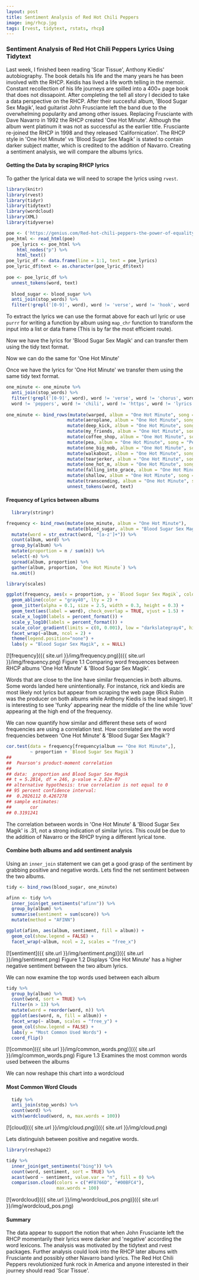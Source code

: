 ```yaml
---
layout: post
title: Sentiment Analysis of Red Hot Chili Peppers 
image: img/rhcp.jpg
tags: [rvest, tidytext, rstats, rhcp]
---
```


### Sentiment Analysis of Red Hot Chili Peppers Lyrics Using Tidytext

Last week, I finished been reading 'Scar Tissue', Anthony Kiedis' autobiography. The book details his life and the many years he has been involved with the RHCP. Keidis has lived a life worth telling in the memoir. Constant recollection of his life journeys are spilled into a 400+ page book that does not dissapoint. After completing the tell all story I decided to take a data perspective on the RHCP. After their succesful album, 'Blood Sugar Sex Magik', lead guitarist  John Frusciante left the band due to the overwhelming popularity and among other issues. Replacing Frusciante with Dave Navarro in 1992 the RHCP created 'One Hot Minute'. Although the album went platinum it was not as successful as the earlier title. Frusciante re-joined the RHCP in 1998 and they released 'Californication'. The RHCP style in 'One Hot Minute' vs 'Blood Sugar Sex Magik' is stated to contain darker subject matter, which is credited to the addition of Navarro. Creating a sentiment analysis, we will compare the albums lyrics.

#### Getting the Data by scraping RHCP lyrics

To gather the lyrical data we will need to scrape the lyrics using `rvest`.

```r
library(knitr)
library(rvest)        
library(tidyr)         
library(tidytext)      
library(wordcloud)
library(XML)      
library(tidyverse)

poe <- ('https://genius.com/Red-hot-chili-peppers-the-power-of-equality-lyrics')
poe_html <- read_html(poe)
  poe_lyrics <- poe_html %>%
    html_nodes("p") %>%
    html_text()
poe_lyric_df <- data.frame(line = 1:1, text = poe_lyrics)
poe_lyric_df$text <- as.character(poe_lyric_df$text)
  
poe <- poe_lyric_df %>%
  unnest_tokens(word, text)
  
  blood_sugar <- blood_sugar %>%
  anti_join(stop_words) %>%
  filter(!grepl('[0-9]', word), word != 'verse', word != 'hook', word != 'song', word != 'album', word != 'anthony')
```

To extract the lyrics we can use the format above for each url lyric or use `purrr` for writing a function by album using `map_chr` function to transform the input into a list or data frame (This is by far the most efficient route).

Now we have the lyrics for 'Blood Sugar Sex Magik' and can transfer them using the tidy text format.

Now we can do the same for 'One Hot Minute'

Once we have the lyrics for 'One Hot Minute' we transfer them using the same tidy text format.
```r
one_minute <- one_minute %>%
  anti_join(stop_words) %>%
  filter(!grepl('[0-9]', word), word != 'verse', word != 'chorus', word != 'song', word != 'album', word != 'red', word != 'hot', 
  word != 'peppers', word != 'chili', word != 'https', word != 'lyrics', word != 'genius.com')
  
one_minute <- bind_rows(mutate(warped, album = "One Hot Minute", song = "Warped"),
                       mutate(aeroplane, album = "One Hot Minute", song = "Aeroplane"),
                       mutate(deep_kick, album = "One Hot Minute", song = "Deep Kick"),
                       mutate(my_friends, album = "One Hot Minute", song = "My Friends"),
                       mutate(coffee_shop, album = "One Hot Minute", song = "Coffee Shop"),
                       mutate(pea, album = "One Hot Minute", song = "Pea"),
                       mutate(one_big_mob, album = "One Hot Minute", song = "One Big Mob"),
                       mutate(walkabout, album = "One Hot Minute", song = "Walkabout"),
                       mutate(tearjerker, album = "One Hot Minute", song = "Tearjerker"),
                       mutate(one_hot_m, album = "One Hot Minute", song = "One Hot Minute"),
                       mutate(falling_into_grace, album = "One Hot Minute", song = "Falling Into Grace"),
                       mutate(shallow, album = "One Hot Minute", song = "Shallow"),
                       mutate(transcending, album = "One Hot Minute", song = "Transcending")) %>%
                       unnest_tokens(word, text)
```
  
#### Frequency of Lyrics between albums
```r
  library(stringr)

frequency <- bind_rows(mutate(one_minute, album = "One Hot Minute"), 
                       mutate(blood_sugar, album = "Blood Sugar Sex Magik")) %>% 
  mutate(word = str_extract(word, "[a-z']+")) %>%
  count(album, word) %>%
  group_by(album) %>%
  mutate(proportion = n / sum(n)) %>% 
  select(-n) %>% 
  spread(album, proportion) %>% 
  gather(album, proportion, `One Hot Minute`) %>%
  na.omit()

library(scales)

ggplot(frequency, aes(x = proportion, y = `Blood Sugar Sex Magik`, color = abs(`Blood Sugar Sex Magik` - proportion))) +
  geom_abline(color = "gray40", lty = 2) +
  geom_jitter(alpha = 0.1, size = 2.5, width = 0.3, height = 0.3) +
  geom_text(aes(label = word), check_overlap = TRUE, vjust = 1.5) +
  scale_x_log10(labels = percent_format()) +
  scale_y_log10(labels = percent_format()) +
  scale_color_gradient(limits = c(0, 0.001), low = "darkslategray4", high = "gray75") +
  facet_wrap(~album, ncol = 2) +
  theme(legend.position="none") +
  labs(y = "Blood Sugar Sex Magik", x = NULL)
```
  
[![frequency]({{ site.url }}/img/frequency.png)]({{ site.url }}/img/frequency.png)
Figure 1.1 Comparing word frequences between RHCP albums 'One Hot Minute' & 'Blood Sugar Sex Magik'.
  
Words that are close to the line have similar frequencies in both albums. Some words landed here unintentionally. For instance, 
rick and kiedis are most likely not lyrics but appear from scraping the web page (Rick Rubin was the producer on both albums while 
Anthony Kiedis is the lead singer). It is interesting to see 'funky' appearing near the middle of the line while 'love' appearing at 
the high end of the frequency.

We can now quantify how similar and different these sets of word frequencies are using a correlation test. How correlated are the word 
frequencies between 'One Hot Minute' & 'Blood Sugar Sex Magik'?
```r
cor.test(data = frequency[frequency$album == "One Hot Minute",],
         ~ proportion + `Blood Sugar Sex Magik`)
## 
##  Pearson's product-moment correlation
## 
## data:  proportion and Blood Sugar Sex Magik
## t = 5.2814, df = 246, p-value = 2.82e-07
## alternative hypothesis: true correlation is not equal to 0
## 95 percent confidence interval:
##  0.2026112 0.4267278
## sample estimates:
##       cor 
## 0.3191241
```
The correlation between words in 'One Hot Minute' & 'Blood Sugar Sex Magik' is .31, not a strong indication of similar lyrics. This 
could be due to the addition of Navarro or the RHCP trying a different lyrical tone.

#### Combine both albums and add sentiment analysis

Using an `inner_join` statement we can get a good grasp of the sentiment by grabbing positive and negative words. Lets find the net 
sentiment between the two albums.
```r
tidy <- bind_rows(blood_sugar, one_minute)

afinn <- tidy %>% 
  inner_join(get_sentiments("afinn")) %>% 
  group_by(album) %>% 
  summarise(sentiment = sum(score)) %>% 
  mutate(method = "AFINN")

ggplot(afinn, aes(album, sentiment, fill = album)) +
  geom_col(show.legend = FALSE) +
  facet_wrap(~album, ncol = 2, scales = "free_x")
  ```
  
[![sentiment]({{ site.url }}/img/sentiment.png)]({{ site.url }}/img/sentiment.png)
Figure 1.2 Displays 'One Hot Minute' has a higher negative sentiment between the two album lyrics.

We can now examine the top words used between each album
```r
tidy %>%
  group_by(album) %>%
  count(word, sort = TRUE) %>%
  filter(n > 13) %>%
  mutate(word = reorder(word, n)) %>%
  ggplot(aes(word, n, fill = album)) +
  facet_wrap(~ album, scales = "free_y") +
  geom_col(show.legend = FALSE) +
  labs(y = "Most Common Used Words") +
  coord_flip()
```
  
[![common]({{ site.url }}/img/common_words.png)]({{ site.url }}/img/common_words.png)
Figure 1.3 Examines the most common words used between the albums
  
We can now reshape this chart into a wordcloud
  
#### Most Common Word Clouds
```r
  tidy %>%
  anti_join(stop_words) %>%
  count(word) %>%
  with(wordcloud(word, n, max.words = 100))
```
  
[![cloud]({{ site.url }}/img/cloud.png)]({{ site.url }}/img/cloud.png)
  
Lets distinguish between positive and negative words.
```r
library(reshape2)

tidy %>%
  inner_join(get_sentiments("bing")) %>%
  count(word, sentiment, sort = TRUE) %>%
  acast(word ~ sentiment, value.var = "n", fill = 0) %>%
  comparison.cloud(colors = c("#F8766D", "#00BFC4"),
                   max.words = 100)
```

[![wordcloud]({{ site.url }}/img/wordcloud_pos.png)]({{ site.url }}/img/wordcloud_pos.png)

#### Summary
The data appear to support the notion that when John Frusciante left the RHCP momentarily their lyrics were darker and 'negative' 
according the word lexicons. The analysis was motivated by the tidytext and rvest packages. Further analysis could look into the RHCP 
later albums with Frusciante and possibly other Navarro band lyrics. The Red Hot Chili Peppers revolutionized funk rock in America and 
anyone interested in their journey should read 'Scar Tissue'.
